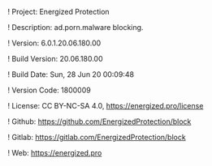 ! Project: Energized Protection

! Description: ad.porn.malware blocking.

! Version: 6.0.1.20.06.180.00

! Build Version: 20.06.180.00

! Build Date: Sun, 28 Jun 20 00:09:48

! Version Code: 1800009

! License: CC BY-NC-SA 4.0, https://energized.pro/license

! Github: https://github.com/EnergizedProtection/block

! Gitlab: https://gitlab.com/EnergizedProtection/block


! Web: https://energized.pro
